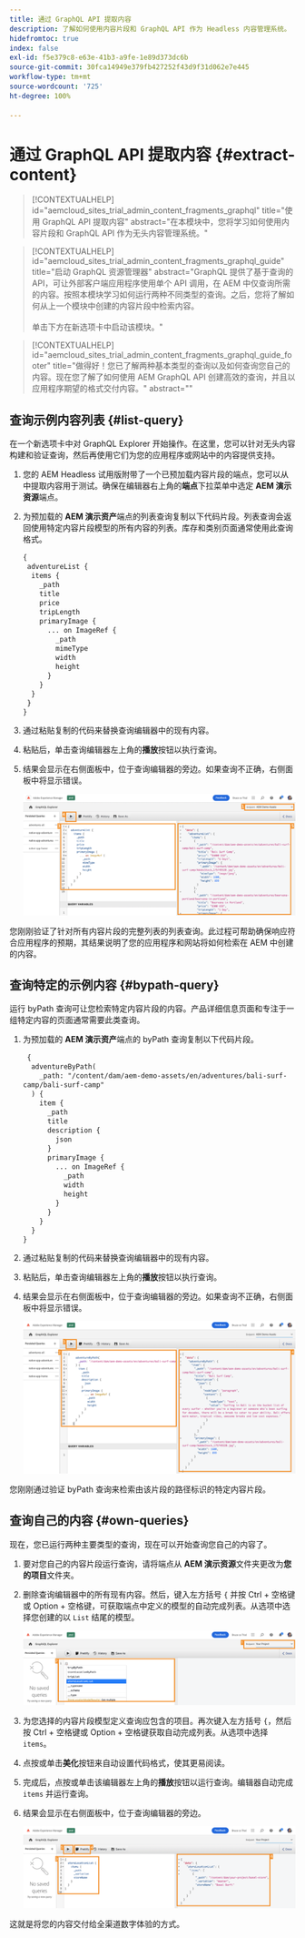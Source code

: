 ```yaml
---
title: 通过 GraphQL API 提取内容
description: 了解如何使用内容片段和 GraphQL API 作为 Headless 内容管理系统。
hidefromtoc: true
index: false
exl-id: f5e379c8-e63e-41b3-a9fe-1e89d373dc6b
source-git-commit: 30fca14949e379fb427252f43d9f31d062e7e445
workflow-type: tm+mt
source-wordcount: '725'
ht-degree: 100%

---
```



# 通过 GraphQL API 提取内容 {#extract-content}

>[!CONTEXTUALHELP]
>id="aemcloud_sites_trial_admin_content_fragments_graphql"
>title="使用 GraphQL API 提取内容"
>abstract="在本模块中，您将学习如何使用内容片段和 GraphQL API 作为无头内容管理系统。"

>[!CONTEXTUALHELP]
>id="aemcloud_sites_trial_admin_content_fragments_graphql_guide"
>title="启动 GraphQL 资源管理器"
>abstract="GraphQL 提供了基于查询的 API，可让外部客户端应用程序使用单个 API 调用，在 AEM 中仅查询所需的内容。按照本模块学习如何运行两种不同类型的查询。之后，您将了解如何从上一个模块中创建的内容片段中检索内容。<br><br>单击下方在新选项卡中启动该模块。"

>[!CONTEXTUALHELP]
>id="aemcloud_sites_trial_admin_content_fragments_graphql_guide_footer"
>title="做得好！您已了解两种基本类型的查询以及如何查询您自己的内容。现在您了解了如何使用 AEM GraphQL API 创建高效的查询，并且以应用程序期望的格式交付内容。"
>abstract=""

## 查询示例内容列表 {#list-query}

在一个新选项卡中对 GraphQL Explorer 开始操作。在这里，您可以针对无头内容构建和验证查询，然后再使用它们为您的应用程序或网站中的内容提供支持。

1. 您的 AEM Headless 试用版附带了一个已预加载内容片段的端点，您可以从中提取内容用于测试。确保在编辑器右上角的&#x200B;**端点**&#x200B;下拉菜单中选定 **AEM 演示资源**&#x200B;端点。

1. 为预加载的 **AEM 演示资产**&#x200B;端点的列表查询复制以下代码片段。列表查询会返回使用特定内容片段模型的所有内容的列表。库存和类别页面通常使用此查询格式。

   ```text
   {
    adventureList {
     items {
       _path
       title
       price
       tripLength
       primaryImage {
         ... on ImageRef {
           _path
           mimeType
           width
           height
         }
       }
     }
    }
   }
   ```

1. 通过粘贴复制的代码来替换查询编辑器中的现有内容。

1. 粘贴后，单击查询编辑器左上角的&#x200B;**播放**&#x200B;按钮以执行查询。

1. 结果会显示在右侧面板中，位于查询编辑器的旁边。如果查询不正确，右侧面板中将显示错误。

   ![列表查询](assets/do-not-localize/list-query-1-3-4-5.png)

您刚刚验证了针对所有内容片段的完整列表的列表查询。此过程可帮助确保响应符合应用程序的预期，其结果说明了您的应用程序和网站将如何检索在 AEM 中创建的内容。

## 查询特定的示例内容 {#bypath-query}

运行 byPath 查询可让您检索特定内容片段的内容。产品详细信息页面和专注于一组特定内容的页面通常需要此类查询。

1. 为预加载的 **AEM 演示资产**&#x200B;端点的 byPath 查询复制以下代码片段。

   ```text
    {
     adventureByPath(
       _path: "/content/dam/aem-demo-assets/en/adventures/bali-surf-camp/bali-surf-camp"
     ) {
       item {
         _path
         title
         description {
           json
         }
         primaryImage {
           ... on ImageRef {
             _path
             width
             height
           }
         }
       }
     }
   }
   ```

1. 通过粘贴复制的代码来替换查询编辑器中的现有内容。

1. 粘贴后，单击查询编辑器左上角的&#x200B;**播放**&#x200B;按钮以执行查询。

1. 结果会显示在右侧面板中，位于查询编辑器的旁边。如果查询不正确，右侧面板中将显示错误。

   ![byPath 查询结果](assets/do-not-localize/bypath-query-2-3-4.png)

您刚刚通过验证 byPath 查询来检索由该片段的路径标识的特定内容片段。

## 查询自己的内容 {#own-queries}

现在，您已运行两种主要类型的查询，现在可以开始查询您自己的内容了。

1. 要对您自己的内容片段运行查询，请将端点从 **AEM 演示资源**&#x200B;文件夹更改为&#x200B;**您的项目**&#x200B;文件夹。

1. 删除查询编辑器中的所有现有内容。然后，键入左方括号 `{` 并按 Ctrl + 空格键或 Option + 空格键，可获取端点中定义的模型的自动完成列表。从选项中选择您创建的以 `List` 结尾的模型。

   ![开始自定义查询](assets/do-not-localize/custom-query-1-2.png)

1. 为您选择的内容片段模型定义查询应包含的项目。再次键入左方括号 `{`，然后按 Ctrl + 空格键或 Option + 空格键获取自动完成列表。从选项中选择 `items`。

1. 点按或单击&#x200B;**美化**&#x200B;按钮来自动设置代码格式，使其更易阅读。

1. 完成后，点按或单击该编辑器左上角的&#x200B;**播放**&#x200B;按钮以运行查询。编辑器自动完成 `items` 并运行查询。

1. 结果会显示在右侧面板中，位于查询编辑器的旁边。

   ![运行自定义查询](assets/do-not-localize/custom-query-3-4-5-6.png)

这就是将您的内容交付给全渠道数字体验的方式。
